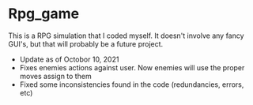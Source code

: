 # Rpg_game
This is a RPG simulation that I coded myself. It doesn't involve any fancy GUI's, but that will probably be a future project. 
* Update as of Octobor 10, 2021
* Fixes enemies actions against user. Now enemies will use the proper moves assign to them 
* Fixed some inconsistencies found in the code (redundancies, errors, etc)

